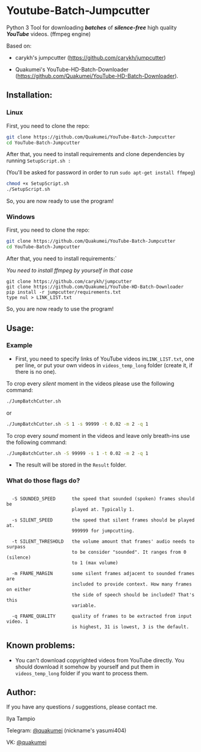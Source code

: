# Youtube-Batch-Jumpcutter

Python 3 Tool for downloading ***batches*** of ***silence-free*** high quality ***YouTube*** videos. (ffmpeg engine)

Based on:

- carykh's jumpcutter (https://github.com/carykh/jumpcutter) 

- Quakumei's YouTube-HD-Batch-Downloader (https://github.com/Quakumei/YouTube-HD-Batch-Downloader).





## Installation:

### Linux

First, you need to clone the repo:

```bash
git clone https://github.com/Quakumei/YouTube-Batch-Jumpcutter
cd YouTube-Batch-Jumpcutter
```

After that, you need to install requirements  and clone dependencies by running `SetupScript.sh :`

(You'll be asked for password in order to run `sudo apt-get install ffmpeg`)

```bash
chmod +x SetupScript.sh
./SetupScript.sh
```

So, you are now ready to use the program!

### Windows

First, you need to clone the repo:

```bash
git clone https://github.com/Quakumei/YouTube-Batch-Jumpcutter
cd YouTube-Batch-Jumpcutter
```

After that, you need to install requirements:`

*You need to install ffmpeg by yourself in that case*

```shell
git clone https://github.com/carykh/jumpcutter
git clone https://github.com/Quakumei/YouTube-HD-Batch-Downloader
pip install -r jumpcutter/requirements.txt
type nul > LINK_LIST.txt
```

So, you are now ready to use the program!





## Usage:

### Example

- First, you need to specify links of YouTube videos in`LINK_LIST.txt`, one per line, or put your own videos in `videos_temp_long` folder (create it, if there is no one).

To crop every *silent* moment in the videos please use the following command:

```bash
./JumpBatchCutter.sh
```

or

```bash
./JumpBatchCutter.sh -S 1 -s 99999 -t 0.02 -m 2 -q 1
```

To crop every *sound* moment in the videos and leave only breath-ins use the following command:

```bash
./JumpBatchCutter.sh -S 99999 -s 1 -t 0.02 -m 2 -q 1
```

* The result will be stored in the `Result` folder.



### What do those flags do?

```
                      
  -S SOUNDED_SPEED      the speed that sounded (spoken) frames should be
                        played at. Typically 1.
  
  -s SILENT_SPEED       the speed that silent frames should be played at.
                        999999 for jumpcutting.
                        
  -t SILENT_THRESHOLD   the volume amount that frames' audio needs to surpass
                        to be consider "sounded". It ranges from 0 (silence)
                        to 1 (max volume)
  
  -m FRAME_MARGIN       some silent frames adjacent to sounded frames are
                        included to provide context. How many frames on either
                        the side of speech should be included? That's this
                        variable.
  
  -q FRAME_QUALITY      quality of frames to be extracted from input video. 1
                        is highest, 31 is lowest, 3 is the default.

```



## Known problems:

-  You can't download copyrighted videos from YouTube directly. You should download it somehow by yourself and put them in `videos_temp_long` folder if you want to process them.





## Author:

If you have any questions / suggestions, please contact me.

Ilya Tampio

Telegram: [@quakumei](https://t.me/quakumei) (nickname's yasumi404)

VK: [@quakumei](https://vk.com/id388032588)
